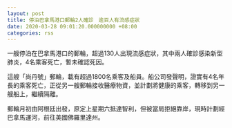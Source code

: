 ```yaml
---
layout: post
title: 停泊巴拿馬港口郵輪2人確診　逾百人有流感症狀
date: 2020-03-28 09:01:20.000000000 +08:00
categories: rss
---
```


一艘停泊在巴拿馬港口的郵輪，超過130人出現流感症狀，其中兩人確診感染新型肺炎，4名乘客死亡，暫未確認死因。

這艘「尚丹號」郵輪，載有超過1800名乘客及船員。船公司發聲明，證實有4名年長的乘客死亡，正從另一艘郵輪接收醫療物資，並計劃將健康的乘客，轉移到另一艘船上，繼續隔離。

郵輪月初由阿根廷出發，原定上星期六抵達智利，但被當局拒絕靠岸，現時計劃經巴拿馬運河，前往美國佛羅里達州。
